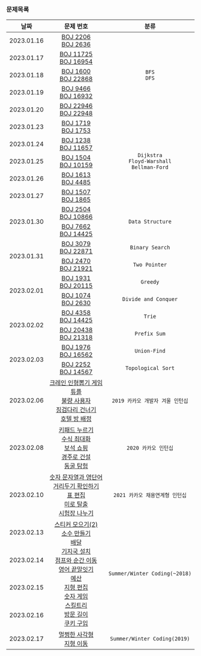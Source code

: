 ### 문제목록
<table>
<thead>
  <th scope="col">날짜</th>
  <th scope="col">문제 번호</th>
  <th scope="col">분류</th>
</thead>
<tbody>
  <tr align="center">
    <td>2023.01.16</td>
    <td>
      <a href="https://github.com/brunchmate/AlgorithmStudy/blob/main/maplejh/BOJ/2206.py">BOJ 2206</a><br>
      <a href="https://github.com/brunchmate/AlgorithmStudy/blob/main/maplejh/BOJ/2636.py">BOJ 2636</a>
    </td>
    <td rowspan="5"><code>BFS</code><br><code>DFS</code></td>
  </tr>
  <tr align="center">
    <td>2023.01.17</td>
    <td>
      <a href="https://github.com/brunchmate/AlgorithmStudy/blob/main/maplejh/BOJ/11725.py">BOJ 11725</a><br>
      <a href="https://github.com/brunchmate/AlgorithmStudy/blob/main/maplejh/BOJ/16954.py">BOJ 16954</a>
    </td>
  </tr>
  <tr align="center">
    <td>2023.01.18</td>
    <td>
      <a href="https://github.com/brunchmate/AlgorithmStudy/blob/main/maplejh/BOJ/1600.py">BOJ 1600</a><br>
      <a href="https://github.com/brunchmate/AlgorithmStudy/blob/main/maplejh/BOJ/22868.py">BOJ 22868</a>
    </td>
  </tr>
  <tr align="center">
    <td>2023.01.19</td>
    <td>
      <a href="https://github.com/brunchmate/AlgorithmStudy/blob/main/maplejh/BOJ/9466.py">BOJ 9466</a><br>
      <a href="https://github.com/brunchmate/AlgorithmStudy/blob/main/maplejh/BOJ/16932.py">BOJ 16932</a>
    </td>
  </tr>
  <tr align="center">
    <td>2023.01.20</td>
    <td>
      <a href="https://github.com/brunchmate/AlgorithmStudy/blob/main/maplejh/BOJ/22946.py">BOJ 22946</a><br>
      <a href="https://github.com/brunchmate/AlgorithmStudy/blob/main/maplejh/BOJ/22948.py">BOJ 22948</a>
    </td>
  </tr>
  <tr align="center">
    <td>2023.01.23</td>
    <td>
      <a href="https://github.com/brunchmate/AlgorithmStudy/blob/main/maplejh/BOJ/1719.py">BOJ 1719</a><br>
      <a href="https://github.com/brunchmate/AlgorithmStudy/blob/main/maplejh/BOJ/1753.py">BOJ 1753</a>
    </td>
    <td rowspan="5"><code>Dijkstra</code><br><code>Floyd-Warshall</code><br><code>Bellman-Ford</code></td>
  </tr>
  <tr align="center">
    <td>2023.01.24</td>
    <td>
      <a href="https://github.com/brunchmate/AlgorithmStudy/blob/main/maplejh/BOJ/1238.py">BOJ 1238</a><br>
      <a href="https://github.com/brunchmate/AlgorithmStudy/blob/main/maplejh/BOJ/11657.py">BOJ 11657</a>
    </td>
  </tr>
  <tr align="center">
    <td>2023.01.25</td>
    <td>
      <a href="https://github.com/brunchmate/AlgorithmStudy/blob/main/maplejh/BOJ/1504.py">BOJ 1504</a><br>
      <a href="https://github.com/brunchmate/AlgorithmStudy/blob/main/maplejh/BOJ/10159.py">BOJ 10159</a>
    </td>
  </tr>
  <tr align="center">
    <td>2023.01.26</td>
    <td>
      <a href="https://github.com/brunchmate/AlgorithmStudy/blob/main/maplejh/BOJ/1613.py">BOJ 1613</a><br>
      <a href="https://github.com/brunchmate/AlgorithmStudy/blob/main/maplejh/BOJ/4485.py">BOJ 4485</a>
    </td>
  </tr>
  <tr align="center">
    <td>2023.01.27</td>
    <td>
      <a href="https://github.com/brunchmate/AlgorithmStudy/blob/main/maplejh/BOJ/1507.py">BOJ 1507</a><br>
      <a href="https://github.com/brunchmate/AlgorithmStudy/blob/main/maplejh/BOJ/1865.py">BOJ 1865</a>
    </td>
  </tr>
  <tr align="center">
    <td rowspan="2">2023.01.30</td>
    <td>
      <a href="https://github.com/brunchmate/AlgorithmStudy/blob/main/maplejh/BOJ/2504.py">BOJ 2504</a><br>
      <a href="https://github.com/brunchmate/AlgorithmStudy/blob/main/maplejh/BOJ/10866.py">BOJ 10866</a>
    </td>
    <td rowspan="2"><code>Data Structure</code></td>
  </tr>
  <tr align="center">
    <td>
      <a href="https://github.com/brunchmate/AlgorithmStudy/blob/main/maplejh/BOJ/7662.py">BOJ 7662</a><br>
      <a href="https://github.com/brunchmate/AlgorithmStudy/blob/main/maplejh/BOJ/14425.py">BOJ 14425</a>
    </td>
  </tr>
  <tr align="center">
    <td rowspan="2">2023.01.31</td>
    <td>
      <a href="https://github.com/brunchmate/AlgorithmStudy/blob/main/maplejh/BOJ/3079.py">BOJ 3079</a><br>
      <a href="https://github.com/brunchmate/AlgorithmStudy/blob/main/maplejh/BOJ/22871.py">BOJ 22871</a>
    </td>
    <td><code>Binary Search</code></td>
  </tr>
  <tr align="center">
    <td>
      <a href="https://github.com/brunchmate/AlgorithmStudy/blob/main/maplejh/BOJ/2470.py">BOJ 2470</a><br>
      <a href="https://github.com/brunchmate/AlgorithmStudy/blob/main/maplejh/BOJ/21921.py">BOJ 21921</a>
    </td>
    <td><code>Two Pointer</code></td>
  </tr>
  <tr align="center">
    <td rowspan="2">2023.02.01</td>
    <td>
      <a href="https://github.com/brunchmate/AlgorithmStudy/blob/main/maplejh/BOJ/1931.py">BOJ 1931</a><br>
      <a href="https://github.com/brunchmate/AlgorithmStudy/blob/main/maplejh/BOJ/20115.py">BOJ 20115</a>
    </td>
    <td><code>Greedy</code></td>
  </tr>
  <tr align="center">
    <td>
      <a href="https://github.com/brunchmate/AlgorithmStudy/blob/main/maplejh/BOJ/1074.py">BOJ 1074</a><br>
      <a href="https://github.com/brunchmate/AlgorithmStudy/blob/main/maplejh/BOJ/2630.py">BOJ 2630</a>
    </td>
    <td><code>Divide and Conquer</code></td>
  </tr>
  <tr align="center">
    <td rowspan="2">2023.02.02</td>
    <td>
      <a href="https://github.com/brunchmate/AlgorithmStudy/blob/main/maplejh/BOJ/4358.py">BOJ 4358</a><br>
      <a href="https://github.com/brunchmate/AlgorithmStudy/blob/main/maplejh/BOJ/14425_1.py">BOJ 14425</a>
    </td>
    <td><code>Trie</code></td>
  </tr>
  <tr align="center">
    <td>
      <a href="https://github.com/brunchmate/AlgorithmStudy/blob/main/maplejh/BOJ/20438.py">BOJ 20438</a><br>
      <a href="https://github.com/brunchmate/AlgorithmStudy/blob/main/maplejh/BOJ/21318.py">BOJ 21318</a>
    </td>
    <td><code>Prefix Sum</code></td>
  </tr>
  <tr align="center">
    <td rowspan="2">2023.02.03</td>
    <td>
      <a href="https://github.com/brunchmate/AlgorithmStudy/blob/main/maplejh/BOJ/1976.py">BOJ 1976</a><br>
      <a href="https://github.com/brunchmate/AlgorithmStudy/blob/main/maplejh/BOJ/16562.py">BOJ 16562</a>
    </td>
    <td><code>Union-Find</code></td>
  <tr align="center">
    <td>
      <a href="https://github.com/brunchmate/AlgorithmStudy/blob/main/maplejh/BOJ/2252.py">BOJ 2252</a><br>
      <a href="https://github.com/brunchmate/AlgorithmStudy/blob/main/maplejh/BOJ/14567.py">BOJ 14567</a>
    </td>
    <td><code>Topological Sort</code></td>
  </tr>
  <tr align="center">
    <td>2023.02.06</td>
    <td>
      <a href="https://github.com/brunchmate/AlgorithmStudy/blob/main/maplejh/Programmers/크레인 인형뽑기 게임.py">크레인 인형뽑기 게임</a><br> 
      <a href="https://github.com/brunchmate/AlgorithmStudy/blob/main/maplejh/Programmers/튜플.py">튜플</a><br> 
      <a href="https://github.com/brunchmate/AlgorithmStudy/blob/main/maplejh/Programmers/불량 사용자.py">불량 사용자</a><br> 
      <a href="https://github.com/brunchmate/AlgorithmStudy/blob/main/maplejh/Programmers/징검다리 건너기.py">징검다리 건너기</a><br> 
      <a href="https://github.com/brunchmate/AlgorithmStudy/blob/main/maplejh/Programmers/호텔 방 배정.py">호텔 방 배정</a>
    </td>
    <td><code>2019 카카오 개발자 겨울 인턴십</code></td>
  </tr>
  <tr align="center">
    <td>2023.02.08</td>
    <td>
      <a href="https://github.com/brunchmate/AlgorithmStudy/blob/main/maplejh/Programmers/키패드 누르기.py">키패드 누르기</a><br> 
      <a href="https://github.com/brunchmate/AlgorithmStudy/blob/main/maplejh/Programmers/수식 최대화.py">수식 최대화</a><br> 
      <a href="https://github.com/brunchmate/AlgorithmStudy/blob/main/maplejh/Programmers/보석 쇼핑.py">보석 쇼핑</a><br> 
      <a href="https://github.com/brunchmate/AlgorithmStudy/blob/main/maplejh/Programmers/경주로 건설.py">경주로 건설</a><br> 
      <a href="https://github.com/brunchmate/AlgorithmStudy/blob/main/maplejh/Programmers/동굴 탐험.py">동굴 탐험</a>
    </td>
    <td><code>2020 카카오 인턴십</code></td>
  </tr>
  <tr align="center">
    <td>2023.02.10</td>
    <td>
      <a href="https://github.com/brunchmate/AlgorithmStudy/blob/main/maplejh/Programmers/숫자 문자열과 영단어.py">숫자 문자열과 영단어</a><br> 
      <a href="https://github.com/brunchmate/AlgorithmStudy/blob/main/maplejh/Programmers/거리두기 확인하기.py">거리두기 확인하기</a><br> 
      <a href="https://github.com/brunchmate/AlgorithmStudy/blob/main/maplejh/Programmers/표 편집.py">표 편집</a><br> 
      <a href="https://github.com/brunchmate/AlgorithmStudy/blob/main/maplejh/Programmers/미로 탈출.py">미로 탈출</a><br> 
      <a href="https://github.com/brunchmate/AlgorithmStudy/blob/main/maplejh/Programmers/시험장 나누기.py">시험장 나누기</a>
    </td>
    <td><code>2021 카카오 채용연계형 인턴십</code></td>
  </tr>
  <tr align="center">
    <td>2023.02.13</td>
    <td rowspan="4">
      <a href="https://github.com/brunchmate/AlgorithmStudy/blob/main/maplejh/Programmers/스티커 모으기(2).py">스티커 모으기(2)</a><br>
      <a href="https://github.com/brunchmate/AlgorithmStudy/blob/main/maplejh/Programmers/소수 만들기.py">소수 만들기</a><br>
      <a href="https://github.com/brunchmate/AlgorithmStudy/blob/main/maplejh/Programmers/배달.py">배달</a><br>
      <a href="https://github.com/brunchmate/AlgorithmStudy/blob/main/maplejh/Programmers/기지국 설치.py">기지국 설치</a><br>
      <a href="https://github.com/brunchmate/AlgorithmStudy/blob/main/maplejh/Programmers/점프와 순간 이동.py">점프와 순간 이동</a><br>
      <a href="https://github.com/brunchmate/AlgorithmStudy/blob/main/maplejh/Programmers/영어 끝말잇기.py">영어 끝말잇기</a><br>
      <a href="https://github.com/brunchmate/AlgorithmStudy/blob/main/maplejh/Programmers/예산.py">예산</a><br>
      <a href="https://github.com/brunchmate/AlgorithmStudy/blob/main/maplejh/Programmers/지형 편집.py">지형 편집</a><br>
      <a href="https://github.com/brunchmate/AlgorithmStudy/blob/main/maplejh/Programmers/숫자 게임.py">숫자 게임</a><br>
      <a href="https://github.com/brunchmate/AlgorithmStudy/blob/main/maplejh/Programmers/스킬트리.py">스킬트리</a><br>
      <a href="https://github.com/brunchmate/AlgorithmStudy/blob/main/maplejh/Programmers/방문 길이.py">방문 길이</a><br>
      <a href="https://github.com/brunchmate/AlgorithmStudy/blob/main/maplejh/Programmers/쿠키 구입.py">쿠키 구입</a>
    </td>
    <td rowspan="4"><code>Summer/Winter Coding(~2018)</code></td>
  </tr>
  <tr align="center">
    <td>2023.02.14</td>
  </tr>
  <tr align="center">
    <td>2023.02.15</td>
  </tr>
  <tr align="center">
    <td>2023.02.16</td>
  </tr>
  <tr align="center">
    <td>2023.02.17</td>
    <td>
      <a href="https://github.com/brunchmate/AlgorithmStudy/blob/main/maplejh/Programmers/멀쩡한 사각형.py">멀쩡한 사각형</a><br>
      <a href="https://github.com/brunchmate/AlgorithmStudy/blob/main/maplejh/Programmers/지형 이동.py">지형 이동</a>
    </td>
    <td><code>Summer/Winter Coding(2019)</code></td>
  </tr>
</tbody>
</table>